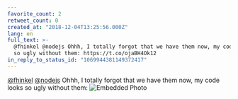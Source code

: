 ```yaml
---
favorite_count: 2
retweet_count: 0
created_at: "2018-12-04T13:25:56.000Z"
lang: en
full_text: >-
  @fhinkel @nodejs Ohhh, I totally forgot that we have them now, my code looks
  so ugly without them: https://t.co/ojaBH4Ok12
in_reply_to_status_id: "1069944381149372417"
---
```


[@fhinkel](https://twitter.com/fhinkel) [@nodejs](https://twitter.com/nodejs)
Ohhh, I totally forgot that we have them now, my code looks so ugly without
them:
![Embedded Photo](https://twitter-media-coderbyheart.s3.eu-north-1.amazonaws.com/1069945903715414016-Dtk2IBIW0AA9Q3g.png)
